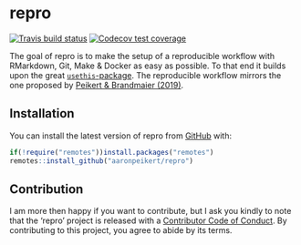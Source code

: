 
<!-- README.md is generated from README.Rmd. Please edit that file -->

# repro

<!-- badges: start -->

[![Travis build
status](https://travis-ci.org/aaronpeikert/repro.svg?branch=master)](https://travis-ci.org/aaronpeikert/repro)
[![Codecov test
coverage](https://codecov.io/gh/aaronpeikert/repro/branch/master/graph/badge.svg)](https://codecov.io/gh/aaronpeikert/repro?branch=master)
<!-- badges: end -->

The goal of repro is to make the setup of a reproducible workflow with
RMarkdown, Git, Make & Docker as easy as possible. To that end it builds
upon the great [`usethis`-package](https://github.com/r-lib/usethis).
The reproducible workflow mirrors the one proposed by [Peikert &
Brandmaier (2019)](https://psyarxiv.com/8xzqy/).

## Installation

You can install the latest version of repro from
[GitHub](https://github.com/aaronpeikert/repro) with:

``` r
if(!require("remotes"))install.packages("remotes")
remotes::install_github("aaronpeikert/repro")
```

## Contribution

I am more then happy if you want to contribute, but I ask you kindly to
note that the ‘repro’ project is released with a [Contributor Code of
Conduct](CODE_OF_CONDUCT.md). By contributing to this project, you agree
to abide by its terms.
